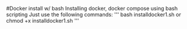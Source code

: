 #Docker install w/ bash 
Installing docker, docker compose using bash scripting
Just use the following commands:
'''
bash installdocker1.sh
or 
chmod +x installdocker1.sh 
'''
